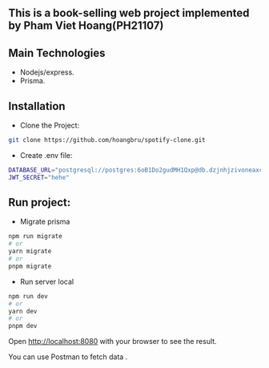 ## This is a book-selling web project implemented by Pham Viet Hoang(PH21107)

## Main Technologies

- Nodejs/express.
- Prisma.

## Installation

- Clone the Project:

```bash
git clone https://github.com/hoangbru/spotify-clone.git
```

- Create .env file:
```bash
DATABASE_URL="postgresql://postgres:6oB1Do2gudMH1Qxp@db.dzjnhjzivoneaxcgrmfb.supabase.co:5432/postgres"
JWT_SECRET="hehe"

```
## Run project:

- Migrate prisma 

```bash
npm run migrate
# or
yarn migrate
# or
pnpm migrate
```

- Run server local

```bash
npm run dev
# or
yarn dev
# or
pnpm dev
```

Open [http://localhost:8080](http://localhost:8080) with your browser to see the result.

You can use Postman to fetch data .
